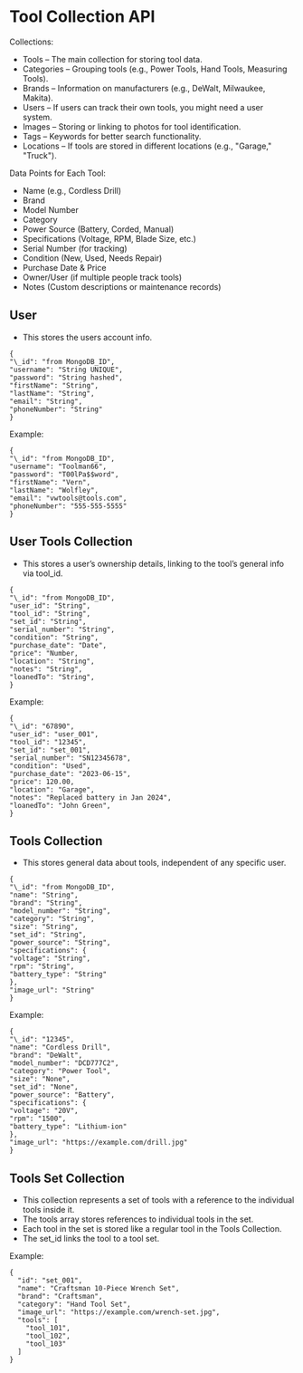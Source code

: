 # Tool Collection API

Collections:

- Tools – The main collection for storing tool data.
- Categories – Grouping tools (e.g., Power Tools, Hand Tools, Measuring Tools).
- Brands – Information on manufacturers (e.g., DeWalt, Milwaukee, Makita).
- Users – If users can track their own tools, you might need a user system.
- Images – Storing or linking to photos for tool identification.
- Tags – Keywords for better search functionality.
- Locations – If tools are stored in different locations (e.g., "Garage," "Truck").

Data Points for Each Tool:

- Name (e.g., Cordless Drill)
- Brand
- Model Number
- Category
- Power Source (Battery, Corded, Manual)
- Specifications (Voltage, RPM, Blade Size, etc.)
- Serial Number (for tracking)
- Condition (New, Used, Needs Repair)
- Purchase Date & Price
- Owner/User (if multiple people track tools)
- Notes (Custom descriptions or maintenance records)

## User
-  This stores the users account info.
```
{
"\_id": "from MongoDB_ID",
"username": "String UNIQUE",
"password": "String hashed",
"firstName": "String",
"lastName": "String",
"email": "String",
"phoneNumber": "String"
}
```

Example: 
```
{
"\_id": "from MongoDB_ID",
"username": "Toolman66",
"password": "T00lPa$$word",
"firstName": "Vern",
"lastName": "Wolfley",
"email": "vwtools@tools.com",
"phoneNumber": "555-555-5555"
}
```
## User Tools Collection
- This stores a user’s ownership details, linking to the tool’s general info via tool_id.
```
{
"\_id": "from MongoDB_ID",
"user_id": "String",
"tool_id": "String",
"set_id": "String",
"serial_number": "String",
"condition": "String",
"purchase_date": "Date",
"price": "Number,
"location": "String",
"notes": "String",
"loanedTo": "String",
}
```
Example:
```
{
"\_id": "67890",
"user_id": "user_001",
"tool_id": "12345",
"set_id": "set_001",
"serial_number": "SN12345678",
"condition": "Used",
"purchase_date": "2023-06-15",
"price": 120.00,
"location": "Garage",
"notes": "Replaced battery in Jan 2024",
"loanedTo": "John Green",
}
```
## Tools Collection
- This stores general data about tools, independent of any specific user.
```
{
"\_id": "from MongoDB_ID",
"name": "String",
"brand": "String",
"model_number": "String",
"category": "String",
"size": "String",
"set_id": "String",
"power_source": "String",
"specifications": {
"voltage": "String",
"rpm": "String",
"battery_type": "String"
},
"image_url": "String"
}
```

Example:
```
{
"\_id": "12345",
"name": "Cordless Drill",
"brand": "DeWalt",
"model_number": "DCD777C2",
"category": "Power Tool",
"size": "None",
"set_id": "None",
"power_source": "Battery",
"specifications": {
"voltage": "20V",
"rpm": "1500",
"battery_type": "Lithium-ion"
},
"image_url": "https://example.com/drill.jpg"
}
```



## Tools Set Collection
- This collection represents a set of tools with a reference to the individual tools inside it.
- The tools array stores references to individual tools in the set.
- Each tool in the set is stored like a regular tool in the Tools Collection.
- The set_id links the tool to a tool set.

Example:
```
{
  "id": "set_001",
  "name": "Craftsman 10-Piece Wrench Set",
  "brand": "Craftsman",
  "category": "Hand Tool Set",
  "image_url": "https://example.com/wrench-set.jpg",
  "tools": [
    "tool_101",
    "tool_102",
    "tool_103"
  ]
}
```